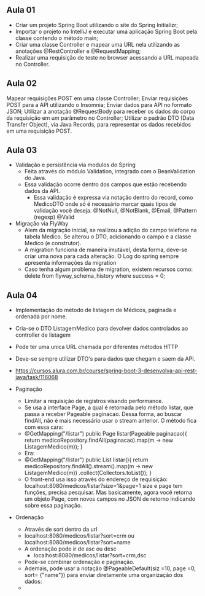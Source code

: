 ## Aula 01

- Criar um projeto Spring Boot utilizando o site do Spring Initializr;
- Importar o projeto no IntelliJ e executar uma aplicação Spring Boot pela 
classe contendo o método main;
- Criar uma classe Controller e mapear uma URL nela utilizando as anotações 
@RestController e @RequestMapping;
- Realizar uma requisição de teste no browser acessando a URL mapeada no Controller.

## Aula 02

Mapear requisições POST em uma classe Controller;
Enviar requisições POST para a API utilizando o Insomnia;
Enviar dados para API no formato JSON;
Utilizar a anotação @RequestBody para receber os dados do corpo da requisição em um parâmetro no Controller;
Utilizar o padrão DTO (Data Transfer Object), via Java Records, para representar os dados recebidos em uma requisição POST.

## Aula 03

- Validação e persistência via modulos do Spring
  - Feita através do módulo Validation, integrado com o BeanValidation do Java.
  - Essa validação ocorre dentro dos campos que estão recebendo dados da API. 
    - Essa validação é expressa via notação dentro do record, como MedicoDTO
      onde só é necessário marcar quais tipos de validação você deseja. 
      @NotNull, @NotBlank, @Email, @Pattern (regexp) @Valid
- Migração via FlyWay
  - Alem da migração inicial, se realizou a adição do campo telefone na tabela Medico.
  Se alterou o DTO, adicionando o campo e a classe Medico (e construtor).
  - A migration funciona de maneira imutável, desta forma, deve-se criar uma nova
    para cada alteração. O Log do spring sempre apresenta informações da migration
  - Caso tenha algum problema de migration, existem recursos como:
  delete from flyway_schema_history where success = 0;
  
## Aula 04

- Implementação do método de listagem de Médicos, paginada e ordenada por nome.
- Cria-se o DTO ListagemMedico para devolver dados controlados ao controller de listagem
- Pode ter uma unica URL chamada por diferentes métodos HTTP
- Deve-se sempre utilizar DTO's para dados que chegam e saem da API.
- https://cursos.alura.com.br/course/spring-boot-3-desenvolva-api-rest-java/task/116068
- Paginação
  - Limitar a requisição de registros visando performance.
  - Se usa a interface Page, a qual é retornada pelo método listar, que passa a receber 
    Pageable paginacao. Dessa forma, ao buscar findAll, não é mais necessário usar o stream anterior.
  O método fica com essa cara:
  - @GetMapping("/listar")
    public Page<ListagemMedico> listar(Pageable paginacao){
    return medicoRepository.findAll(paginacao).map(m -> new ListagemMedico(m));
    }
  - Era: 
  - @GetMapping("/listar")
    public List<ListagemMedico> listar(){
    return medicoRepository.findAll().stream().map(m -> new ListagemMedico(m))
    .collect(Collectors.toList());
    }
  - O front-end usa isso através do endereço de requisição:
    localhost:8080/medicos/listar?size=1&page=1
    size e page tem funções, precisa pesquisar. Mas basicamente, agora você retorna
    um objeto Page, com novos campos no JSON de retorno indicando sobre essa paginação.
  
- Ordenação
  - Através de sort dentro da url
  - localhost:8080/medicos/listar?sort=crm ou localhost:8080/medicos/listar?sort=name
  - A ordenação pode ir de asc ou desc 
    - localhost:8080/medicos/listar?sort=crm,dsc
  - Pode-se combinar ordenação e paginação. 
  - Ademais, pode usar a notação @PageableDefault(siz =10, page =0, sort= {"name"})
    para enviar diretamente uma organização dos dados:
  - 